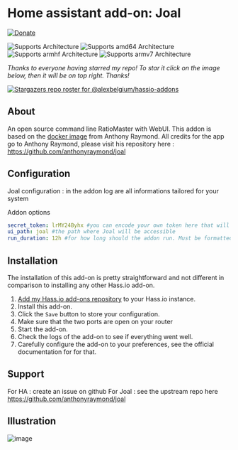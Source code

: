 # Home assistant add-on: Joal

[![Donate][donation-badge]](https://www.buymeacoffee.com/alexbelgium)

[donation-badge]: https://img.shields.io/badge/Buy%20me%20a%20coffee-%23d32f2f?logo=buy-me-a-coffee&style=flat&logoColor=white

![Supports 
 Architecture][aarch64-shield] ![Supports amd64 Architecture][amd64-shield] ![Supports armhf Architecture][armhf-shield] ![Supports armv7 Architecture][armv7-shield]

_Thanks to everyone having starred my repo! To star it click on the image below, then it will be on top right. Thanks!_

[![Stargazers repo roster for @alexbelgium/hassio-addons](https://reporoster.com/stars/alexbelgium/hassio-addons)](https://github.com/alexbelgium/hassio-addons/stargazers)

## About

An open source command line RatioMaster with WebUI.
This addon is based on the [docker image](https://hub.docker.com/r/anthonyraymond/joal) from Anthony Raymond.
All credits for the app go to Anthony Raymond, please visit his repository here : https://github.com/anthonyraymond/joal

## Configuration

Joal configuration : in the addon log are all informations tailored for your system

Addon options

```yaml
secret_token: lrMY24Byhx #you can encode your own token here that will be used to identify in the app
ui_path: joal #the path where Joal will be accessible
run_duration: 12h #for how long should the addon run. Must be formatted as number + time unit (ex : 5s, or 2m, or 12h, or 5d...)
```

## Installation

The installation of this add-on is pretty straightforward and not different in
comparison to installing any other Hass.io add-on.

1. [Add my Hass.io add-ons repository][repository] to your Hass.io instance.
1. Install this add-on.
1. Click the `Save` button to store your configuration.
1. Make sure that the two ports are open on your router
1. Start the add-on.
1. Check the logs of the add-on to see if everything went well.
1. Carefully configure the add-on to your preferences, see the official documentation for for that.

## Support

For HA : create an issue on github
For Joal : see the upstream repo here https://github.com/anthonyraymond/joal

## Illustration

![image](https://user-images.githubusercontent.com/44178713/117990142-29c3b200-b33d-11eb-86c8-a3007d73c3da.png)

[repository]: https://github.com/alexbelgium/hassio-addons
[aarch64-shield]: https://img.shields.io/badge/aarch64-yes-green.svg
[amd64-shield]: https://img.shields.io/badge/amd64-yes-green.svg
[armhf-shield]: https://img.shields.io/badge/armhf-yes-green.svg
[armv7-shield]: https://img.shields.io/badge/armv7-yes-green.svg
